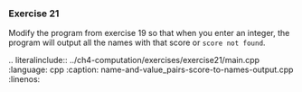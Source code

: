 ### Exercise 21

Modify the program from exercise 19 so that when you enter an integer,
the program will output all the names with that score or `score not found`.

.. literalinclude:: ../ch4-computation/exercises/exercise21/main.cpp
   :language: cpp
   :caption: name-and-value_pairs-score-to-names-output.cpp
   :linenos:

